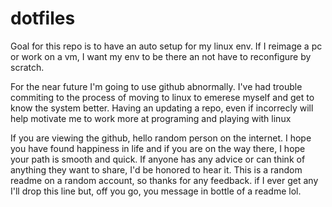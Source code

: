 # dotfiles
Goal for this repo is to have an auto setup for my linux env. If I reimage a pc or work on a vm, I want my env to be there an not have to reconfigure by scratch. 

For the near future I'm going to use github abnormally. I've had trouble commiting to the process of moving to linux to emerese myself and get to know the system better. 
Having an updating a repo, even if incorrecly will help motivate me to work more at programing and playing with linux

If you are viewing the github, hello random person on the internet. I hope you have found happiness in life and if you are on the way there, I hope your path is smooth and quick. If anyone has any advice or can think of anything they want to share, I'd be honored to hear it. This is a random readme on a random account, so thanks for any feedback. if I ever get any I'll drop this line but, off you go, you message in bottle of a readme lol.